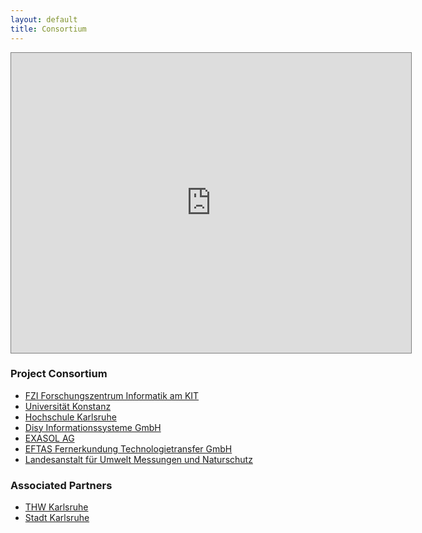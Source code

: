 ```yaml
---
layout: default
title: Consortium
---
```


<iframe src="https://mapsengine.google.com/map/embed?mid=zNrxsK3eBR1s.k_dhU1OY6Dek" width="640" height="480" style="background-color:#ddd; border:solid 1px gray"></iframe>

### Project Consortium

 - [FZI Forschungszentrum Informatik am KIT][FZI]
 - [Universität Konstanz][UKO]
 - [Hochschule Karlsruhe][HKA]
 - [Disy Informationssysteme GmbH][DISY]
 - [EXASOL AG]
 - [EFTAS Fernerkundung Technologietransfer GmbH][EFTAS]
 - [Landesanstalt für Umwelt Messungen und Naturschutz][LUBW]

[FZI]: http://www.fzi.de
[UKO]: http://www.uni-konstanz.de
[HKA]: http://www.hs-karlsruhe.de
[EXASOL AG]: http://www.exasol.com
[EFTAS]: http://www.eftas.com
[LUBW]: https://www.lubw.baden-wuerttemberg.de
[DISY]: http://www.disy.net

### Associated Partners

 - [THW Karlsruhe][THW]
 - [Stadt Karlsruhe][KA]

[THW]: http://www.thw-karlsruhe.de/
[KA]: http://www.karlsruhe.de
